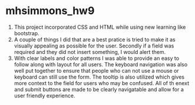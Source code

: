 # mhsimmons_hw9

1. This project incorporated CSS and HTML while using new learning like bootstrap.
2. A couple of things I did that are a best pratice is tried to make it as visually appealing as possible for the user. Secondly if a field was required and they did not insert something, I would alert them.
3. With clear labels and color patterns I was able to provide an easy to follow along with layout for all users. The keyboard navigation was also well put together to ensure that people who can not use a mouse or keyboard can still use the form. The tooltip is also utilized which gives more context to the field for users who may be confused. All of th enext and submit buttons are made to be clearly navigatable and allow for a user friendly experience.
